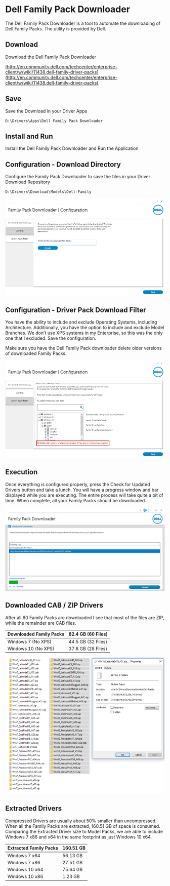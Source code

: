 # Dell Family Pack Downloader

The Dell Family Pack Downloader is a tool to automate the downloading of Dell Family Packs. The utility is provided by Dell.

## Download

Download the Dell Family Pack Downloader

[http://en.community.dell.com/techcenter/enterprise-client/w/wiki/11438.dell-family-driver-packs](http://en.community.dell.com/techcenter/enterprise-client/w/wiki/11438.dell-family-driver-packs)

## Save

Save the Download in your Driver Apps

```text
D:\Drivers\Apps\Dell Family Pack Downloader
```

## Install and Run

Install the Dell Family Pack Downloader and Run the Application

## Configuration - Download Directory

Configure the Family Pack Downloader to save the files in your Driver Download Repository

```text
D:\Drivers\Download\Models\Dell-Family
```

![](../../.gitbook/assets/1-21-2018-11-39-16-pm.png)

## Configuration - Driver Pack Download Filter

You have the ability to include and exclude Operating Systems, including Architecture. Additionally, you have the option to include and exclude Model Branches. We don't use XPS systems in my Enterprise, so this was the only one that I excluded. Save the configuration.

Make sure you have the Dell Family Pack downloader delete older versions of downloaded Family Packs.

![](../../.gitbook/assets/1-21-2018-1-27-43-pm.png)

## Execution

Once everything is configured properly, press the Check for Updated Drivers button and take a lunch. You will have a progress window and bar displayed while you are executing. The entire process will take quite a bit of time. When complete, all your Family Packs should be downloaded.

![](../../.gitbook/assets/1-21-2018-3-56-08-pm.png)

## Downloaded CAB / ZIP Drivers

After all 60 Family Packs are downloaded I see that most of the files are ZIP, while the remainder are CAB files.

| **Downloaded Family Packs** | 82.4 GB **\(60 Files\)** |
| :--- | :--- |
| Windows 7 \(No XPS\) | 44.5 GB \(32 Files\) |
| Windows 10 \(No XPS\) | 37.8 GB \(28 Files\) |

![](../../.gitbook/assets/1-21-2018-11-41-00-pm.png)

## Extracted Drivers

Compressed Drivers are usually about 50% smaller than uncompressed. When all the Family Packs are extracted, 160.51 GB of space is consumed. Comparing the Extracted Driver size to Model Packs, we are able to include Windows 7 x86 and x64 in the same footprint as just Windows 10 x64.

| **Extracted Family Packs** | **160.51 GB** |
| :--- | :--- |
| Windows 7 x64 | 56.13 GB |
| Windows 7 x86 | 27.51 GB |
| Windows 10 x64 | 75.64 GB |
| Windows 10 x86 | 1.23 GB |

